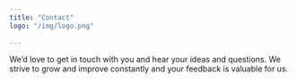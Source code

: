 ```yaml
---
title: "Contact"
logo: "/img/logo.png"
 
---
```


We’d love to get in touch with you and hear your ideas and
questions. We strive to grow and improve constantly and your feedback
is valuable for us.

 
